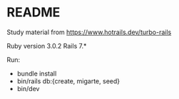 # README

Study material from <https://www.hotrails.dev/turbo-rails>

Ruby version 3.0.2
Rails 7.*

Run:
* bundle install
* bin/rails db:{create, migarte, seed}
* bin/dev
